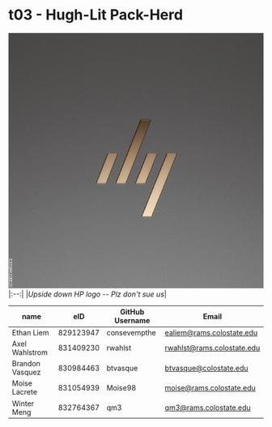 # t03 - Hugh-Lit Pack-Herd
![Team Logo](team/images/dq.jpg)
|:--:|
|*Upside down HP logo -- Plz don't sue us*|

| name | eID | GitHub Username | Email |
|------|-----|-----------------|-------|
| Ethan Liem | 829123947 | consevempthe | ealiem@rams.colostate.edu |
| Axel Wahlstrom | 831409230 | rwahlst | rwahlst@rams.colostate.edu |
| Brandon Vasquez | 830984463 | btvasque | btvasque@colostate.edu |
| Moise Lacrete | 831054939 | Moise98 | moise@rams.colostate.edu |
| Winter Meng | 832764367 | qm3 | qm3@rams.colostate.edu |

